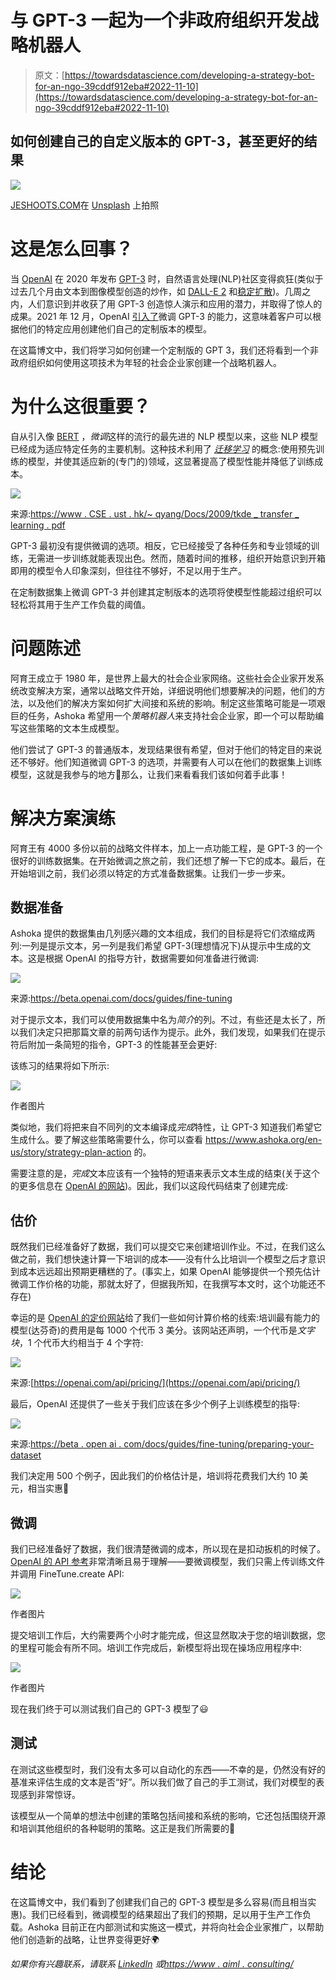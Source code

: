 # 与 GPT-3 一起为一个非政府组织开发战略机器人

> 原文：[https://towardsdatascience.com/developing-a-strategy-bot-for-an-ngo-39cddf912eba#2022-11-10](https://towardsdatascience.com/developing-a-strategy-bot-for-an-ngo-39cddf912eba#2022-11-10)

## 如何创建自己的自定义版本的 GPT-3，甚至更好的结果

![](../Images/8886635ae0355d24149883f62d1276fd.png)

[JESHOOTS.COM](https://unsplash.com/@jeshoots?utm_source=medium&utm_medium=referral)在 [Unsplash](https://unsplash.com?utm_source=medium&utm_medium=referral) 上拍照

# 这是怎么回事？

当 [OpenAI](https://openai.com/) 在 2020 年发布 [GPT-3](https://en.wikipedia.org/wiki/GPT-3) 时，自然语言处理(NLP)社区变得疯狂(类似于过去几个月由文本到图像模型创造的炒作，如 [DALL-E 2](https://openai.com/dall-e-2/) 和[稳定扩散](https://en.wikipedia.org/wiki/Stable_Diffusion))。几周之内，人们意识到并收获了用 GPT-3 创造惊人演示和应用的潜力，并取得了惊人的成果。2021 年 12 月，OpenAI [引入了](https://openai.com/blog/customized-gpt-3/)微调 GPT-3 的能力，这意味着客户可以根据他们的特定应用创建他们自己的定制版本的模型。

在这篇博文中，我们将学习如何创建一个定制版的 GPT 3，我们还将看到一个非政府组织如何使用这项技术为年轻的社会企业家创建一个战略机器人。

# 为什么这很重要？

自从引入像 [BERT](https://en.wikipedia.org/wiki/BERT_(language_model)) ，*微调*这样的流行的最先进的 NLP 模型以来，这些 NLP 模型已经成为适应特定任务的主要机制。这种技术利用了 [*迁移学习*](https://en.wikipedia.org/wiki/Transfer_learning) 的概念:使用预先训练的模型，并使其适应新的(专门的)领域，这显著提高了模型性能并降低了训练成本。

![](../Images/27be922e884cf019508c44425ef54a3b.png)

来源:[https://www . CSE . ust . hk/~ qyang/Docs/2009/tkde _ transfer _ learning . pdf](https://www.cse.ust.hk/~qyang/Docs/2009/tkde_transfer_learning.pdf)

GPT-3 最初没有提供微调的选项。相反，它已经接受了各种任务和专业领域的训练，无需进一步训练就能表现出色。然而，随着时间的推移，组织开始意识到开箱即用的模型令人印象深刻，但往往不够好，不足以用于生产。

在定制数据集上微调 GPT-3 并创建其定制版本的选项将使模型性能超过组织可以轻松将其用于生产工作负载的阈值。

# 问题陈述

阿育王成立于 1980 年，是世界上最大的社会企业家网络。这些社会企业家开发系统改变解决方案，通常以战略文件开始，详细说明他们想要解决的问题，他们的方法，以及他们的解决方案如何扩大间接和系统的影响。制定这些策略可能是一项艰巨的任务，Ashoka 希望用一个*策略机器人*来支持社会企业家，即一个可以帮助编写这些策略的文本生成模型。

他们尝试了 GPT-3 的普通版本，发现结果很有希望，但对于他们的特定目的来说还不够好。他们知道微调 GPT-3 的选项，并需要有人可以在他们的数据集上训练模型，这就是我参与的地方🙂那么，让我们来看看我们该如何着手此事！

# 解决方案演练

阿育王有 4000 多份以前的战略文件样本，加上一点功能工程，是 GPT-3 的一个很好的训练数据集。在开始微调之旅之前，我们还想了解一下它的成本。最后，在开始培训之前，我们必须以特定的方式准备数据集。让我们一步一步来。

## 数据准备

Ashoka 提供的数据集由几列感兴趣的文本组成，我们的目标是将它们浓缩成两列:一列是提示文本，另一列是我们希望 GPT-3(理想情况下)从提示中生成的文本。这是根据 OpenAI 的指导方针，数据需要如何准备进行微调:

![](../Images/206212fda5dfd6d2095b597026a54572.png)

来源:https://beta.openai.com/docs/guides/fine-tuning

对于提示文本，我们可以使用数据集中名为*简介*的列。不过，有些还是太长了，所以我们决定只把那篇文章的前两句话作为提示。此外，我们发现，如果我们在提示符后附加一条简短的指令，GPT-3 的性能甚至会更好:

该练习的结果将如下所示:

![](../Images/0cde32712ed4237ce48757372c8716bb.png)

作者图片

类似地，我们将把来自不同列的文本编译成*完成*特性，让 GPT-3 知道我们希望它生成什么。要了解这些策略需要什么，你可以查看 https://www.ashoka.org/en-us/story/strategy-plan-action 的。

需要注意的是，*完成*文本应该有一个独特的短语来表示文本生成的结束(关于这个的更多信息在 [OpenAI 的网站](https://beta.openai.com/docs/guides/fine-tuning/conditional-generation))。因此，我们以这段代码结束了创建完成:

## 估价

既然我们已经准备好了数据，我们可以提交它来创建培训作业。不过，在我们这么做之前，我们想快速计算一下培训的成本——没有什么比培训一个模型之后才意识到成本远远超出预期更糟糕的了。(事实上，如果 OpenAI 能够提供一个预先估计微调工作价格的功能，那就太好了，但据我所知，在我撰写本文时，这个功能还不存在)

幸运的是 [OpenAI 的定价网站](https://openai.com/api/pricing/)给了我们一些如何计算价格的线索:培训最有能力的模型(达芬奇)的费用是每 1000 个代币 3 美分。该网站还声明，一个代币是*文字块*，1 个代币大约相当于 4 个字符:

![](../Images/a4082ab2e86021627b038285fe950145.png)

来源:[https://openai.com/api/pricing/](https://openai.com/api/pricing/)

最后，OpenAI 还提供了一些关于我们应该在多少个例子上训练模型的指导:

![](../Images/4260c0703115c3be0124a158622c5188.png)

来源:[https://beta . open ai . com/docs/guides/fine-tuning/preparing-your-dataset](https://beta.openai.com/docs/guides/fine-tuning/preparing-your-dataset)

我们决定用 500 个例子，因此我们的价格估计是，培训将花费我们大约 10 美元，相当实惠🤗

## 微调

我们已经准备好了数据，我们很清楚微调的成本，所以现在是扣动扳机的时候了。 [OpenAI 的 API 参考](https://beta.openai.com/docs/api-reference/fine-tunes/create)非常清晰且易于理解——要微调模型，我们只需上传训练文件并调用 FineTune.create API:

![](../Images/d0fa300020d8b4aa291cac50f6d21f0f.png)

作者图片

提交培训工作后，大约需要两个小时才能完成，但这显然取决于您的培训数据，您的里程可能会有所不同。培训工作完成后，新模型将出现在操场应用程序中:

![](../Images/a829b1eabd585253ad0b43808c086fe0.png)

作者图片

现在我们终于可以测试我们自己的 GPT-3 模型了😃

## 测试

在测试这些模型时，我们没有太多可以自动化的东西——不幸的是，仍然没有好的基准来评估生成的文本是否“好”。所以我们做了自己的手工测试，我们对模型的表现感到非常惊讶。

该模型从一个简单的想法中创建的策略包括间接和系统的影响，它还包括围绕开源和培训其他组织的各种聪明的策略。这正是我们所需要的🎉

# 结论

在这篇博文中，我们看到了创建我们自己的 GPT-3 模型是多么容易(而且相当实惠)。我们已经看到，微调模型的结果超出了我们的预期，足以用于生产工作负载。Ashoka 目前正在内部测试和实施这一模式，并将向社会企业家推广，以帮助他们创造新的战略，让世界变得更好🌍

*如果你有兴趣联系，请联系* [*LinkedIn*](https://www.linkedin.com/in/heikohotz/) *或*[*https://www . aiml . consulting/*](https://www.aiml.consulting/)
